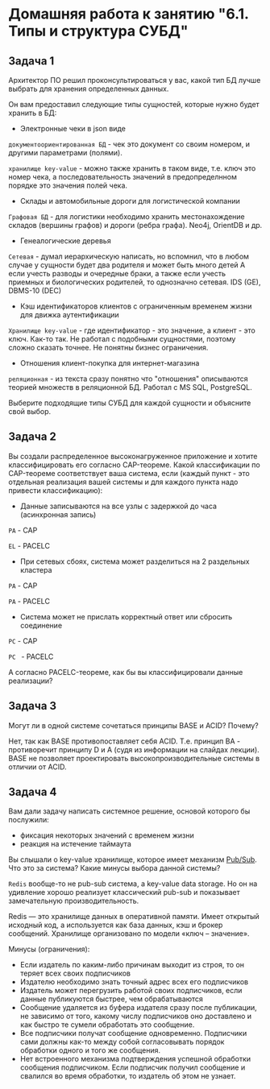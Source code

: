 # Домашняя работа к занятию "6.1. Типы и структура СУБД"

## Задача 1

Архитектор ПО решил проконсультироваться у вас, какой тип БД 
лучше выбрать для хранения определенных данных.

Он вам предоставил следующие типы сущностей, которые нужно будет хранить в БД:

- Электронные чеки в json виде

`документоориентированная БД` - чек это документ со своим номером, и другими параметрами (полями).

`хранилище key-value` - можно также хранить в таком виде, т.е. ключ это номер чека, а последовательность значений в предопределнном порядке это значения полей чека.

- Склады и автомобильные дороги для логистической компании
 
`Графовая БД` - для логистики необходимо хранить местонахождение складов (вершины графов) и дороги (ребра графа). 
Neo4j, OrientDB и др.

- Генеалогические деревья

`Сетевая` - думал иерархическую написать, но вспомнил, что в любом случае у сущности будет два родителя и может быть много детей
А если учесть разводы и очередные браки, а также если учесть приемных и биологических родителей, то однозначно сетевая.
IDS (GE), DBMS-10 (DEC)

- Кэш идентификаторов клиентов с ограниченным временем жизни для движка аутентификации

`Хранилище key-value` - где идентификатор - это значение, а клиент - это ключ. Как-то так. Не работал с подобными сущностями, поэтому сложно сказать точнее. Не понятны бизнес ограничения.

- Отношения клиент-покупка для интернет-магазина

`реляционная` - из текста сразу понятно что "отношения" описываются теорией множеств в реляционной БД.
Работал с MS SQL, PostgreSQL.

Выберите подходящие типы СУБД для каждой сущности и объясните свой выбор.

## Задача 2

Вы создали распределенное высоконагруженное приложение и хотите классифицировать его согласно 
CAP-теореме. Какой классификации по CAP-теореме соответствует ваша система, если 
(каждый пункт - это отдельная реализация вашей системы и для каждого пункта надо привести классификацию):

- Данные записываются на все узлы с задержкой до часа (асинхронная запись)

`PA` - CAP

`EL` - PACELC

- При сетевых сбоях, система может разделиться на 2 раздельных кластера

`PA` - CAP

`PA` - PACELC

- Система может не прислать корректный ответ или сбросить соединение

`PC` - CAP

`PC ` - PACELC

А согласно PACELC-теореме, как бы вы классифицировали данные реализации?

## Задача 3

Могут ли в одной системе сочетаться принципы BASE и ACID? Почему?

Нет, так как BASE противопоставляет себя ACID. Т.е. принцип BA - противоречит принципу D и A (судя из информации на слайдах лекции).
BASE не позволяет проектировать высокопроизводительные системы в отличии от ACID. 
## Задача 4

Вам дали задачу написать системное решение, основой которого бы послужили:

- фиксация некоторых значений с временем жизни
- реакция на истечение таймаута

Вы слышали о key-value хранилище, которое имеет механизм [Pub/Sub](https://habr.com/ru/post/278237/). 
Что это за система? Какие минусы выбора данной системы?

`Redis` вообще-то не pub-sub система, а key-value data storage. Но он на удивление хорошо реализует 
классический pub-sub и показывает замечательную производительность.

Redis — это хранилище данных в оперативной памяти. Имеет открытый исходный код, а используется как база данных, кэш и брокер сообщений.
Хранилище организовано по модели «ключ – значение».

Минусы (ограничения):
- Если издатель по каким-либо причинам выходит из строя, то он теряет всех своих подписчиков
- Издателю необходимо знать точный адрес всех его подписчиков
- Издатель может перегрузить работой своих подписчиков, если данные публикуются быстрее, чем обрабатываются
- Сообщение удаляется из буфера издателя сразу после публикации, не зависимо от того, какому числу подписчиков оно доставлено и как быстро те сумели обработать это сообщение.
- Все подписчики получат сообщение одновременно. Подписчики сами должны как-то между собой согласовывать порядок обработки одного и того же сообщения.
- Нет встроенного механизма подтверждения успешной обработки сообщения подписчиком. Если подписчик получил сообщение и свалился во время обработки, то издатель об этом не узнает.
